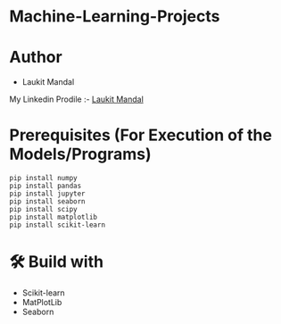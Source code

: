 # Machine-Learning-Projects

# Author 
* Laukit Mandal

My Linkedin Prodile :- [Laukit Mandal](https://www.linkedin.com/in/laukit-mandal-a750a520a/)
# Prerequisites (For Execution of the Models/Programs)
```
pip install numpy
pip install pandas
pip install jupyter
pip install seaborn
pip install scipy
pip install matplotlib
pip install scikit-learn
```
# 🛠 Build with 
* Scikit-learn
* MatPlotLib
* Seaborn
